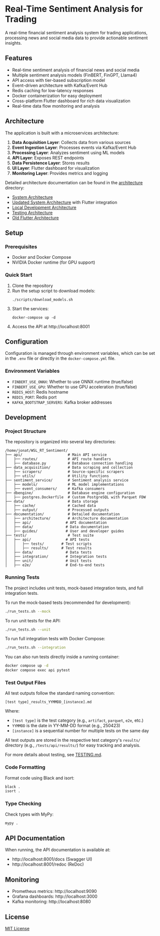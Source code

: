 # Real-Time Sentiment Analysis for Trading

A real-time financial sentiment analysis system for trading applications, processing news and social media data to provide actionable sentiment insights.

## Features

- Real-time sentiment analysis of financial news and social media
- Multiple sentiment analysis models (FinBERT, FinGPT, Llama4)
- API access with tier-based subscription model
- Event-driven architecture with Kafka/Event Hub
- Redis caching for low-latency responses
- Docker containerization for easy deployment
- Cross-platform Flutter dashboard for rich data visualization
- Real-time data flow monitoring and analysis

## Architecture

The application is built with a microservices architecture:

1. **Data Acquisition Layer**: Collects data from various sources
2. **Event Ingestion Layer**: Processes events via Kafka/Event Hub
3. **Processing Layer**: Analyzes sentiment using ML models
4. **API Layer**: Exposes REST endpoints
5. **Data Persistence Layer**: Stores results
6. **UI Layer**: Flutter dashboard for visualization
7. **Monitoring Layer**: Provides metrics and logging

Detailed architecture documentation can be found in the [architecture](../architecture) directory:
- [System Architecture](../architecture/system_architecture.html)
- [Updated System Architecture](../architecture/updated_system_architecture.md) with Flutter integration
- [Local Development Architecture](../architecture/local_development.html)
- [Testing Architecture](../architecture/testing_architecture.html)
- [Old Flutter Architecture](../architecture/old-flutter_architecture.md)

## Setup

### Prerequisites

- Docker and Docker Compose
- NVIDIA Docker runtime (for GPU support)

### Quick Start

1. Clone the repository
2. Run the setup script to download models:
   ```
   ./scripts/download_models.sh
   ```
3. Start the services:
   ```
   docker-compose up -d
   ```
4. Access the API at http://localhost:8001

## Configuration

Configuration is managed through environment variables, which can be set in the `.env` file or directly in the `docker-compose.yml` file.

### Environment Variables

- `FINBERT_USE_ONNX`: Whether to use ONNX runtime (true/false)
- `FINBERT_USE_GPU`: Whether to use GPU acceleration (true/false)
- `REDIS_HOST`: Redis hostname
- `REDIS_PORT`: Redis port
- `KAFKA_BOOTSTRAP_SERVERS`: Kafka broker addresses

## Development

### Project Structure

The repository is organized into several key directories:

```
/home/jonat/WSL_RT_Sentiment/
├── api/                     # Main API service
│   ├── routes/              # API route handlers
│   ├── database.py          # Database connection handling
├── data_acquisition/        # Data scraping and collection
│   ├── scrapers/            # Source-specific scrapers
│   ├── utils/               # Utility functions
├── sentiment_service/       # Sentiment analysis service
│   ├── models/              # ML model implementations
│   ├── event_consumers/     # Kafka consumers
├── dbengine/                # Database engine configuration
│   ├── postgres.Dockerfile  # Custom PostgreSQL with Parquet FDW
├── data/                    # Data storage
│   ├── cache/               # Cached data
│   ├── output/              # Processed outputs
├── documentation/           # Detailed documentation
│   ├── architecture/        # Architecture documentation
│   ├── api/                # API documentation
│   ├── data/               # Data documentation
│   ├── guides/             # User and developer guides
├── tests/                   # Test suite
│   ├── api/                # API tests
│   │   ├── tests/        # Test scripts
│   │   ├── results/      # Test results
│   ├── data/               # Data tests
│   ├── integration/        # Integration tests
│   ├── unit/               # Unit tests
│   ├── e2e/                # End-to-end tests
```

### Running Tests

The project includes unit tests, mock-based integration tests, and full integration tests.

To run the mock-based tests (recommended for development):

```bash
./run_tests.sh --mock
```

To run unit tests for the API:

```bash
./run_tests.sh --unit
```

To run full integration tests with Docker Compose:

```bash
./run_tests.sh --integration
```

You can also run tests directly inside a running container:

```bash
docker compose up -d
docker compose exec api pytest
```

### Test Output Files

All test outputs follow the standard naming convention:

```
[test type]_results_YYMMDD_[instance].md
```

Where:
- `[test type]` is the test category (e.g., `artifact`, `parquet`, `e2e`, etc.)
- `YYMMDD` is the date in YY-MM-DD format (e.g., 250423)
- `[instance]` is a sequential number for multiple tests on the same day

All test outputs are stored in the respective test category's `results/` directory (e.g., `/tests/api/results/`) for easy tracking and analysis.

For more details about testing, see [TESTING.md](../testing/TESTING.md).

### Code Formatting

Format code using Black and isort:

```bash
black .
isort .
```

### Type Checking

Check types with MyPy:

```bash
mypy .
```

## API Documentation

When running, the API documentation is available at:
- http://localhost:8001/docs (Swagger UI)
- http://localhost:8001/redoc (ReDoc)

## Monitoring

- Prometheus metrics: http://localhost:9090
- Grafana dashboards: http://localhost:3000
- Kafka monitoring: http://localhost:8080

## License

[MIT License](LICENSE)
